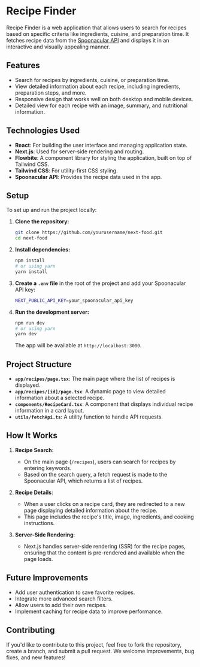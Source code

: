 # Recipe Finder

Recipe Finder is a web application that allows users to search for recipes based on specific criteria like ingredients, cuisine, and preparation time. It fetches recipe data from the [Spoonacular API](https://spoonacular.com/food-api) and displays it in an interactive and visually appealing manner.

## Features

- Search for recipes by ingredients, cuisine, or preparation time.
- View detailed information about each recipe, including ingredients, preparation steps, and more.
- Responsive design that works well on both desktop and mobile devices.
- Detailed view for each recipe with an image, summary, and nutritional information.

## Technologies Used

- **React**: For building the user interface and managing application state.
- **Next.js**: Used for server-side rendering and routing.
- **Flowbite**: A component library for styling the application, built on top of Tailwind CSS.
- **Tailwind CSS**: For utility-first CSS styling.
- **Spoonacular API**: Provides the recipe data used in the app.

## Setup

To set up and run the project locally:

1. **Clone the repository:**

   ```bash
   git clone https://github.com/yourusername/next-food.git
   cd next-food
   ```

2. **Install dependencies:**

   ```bash
   npm install
   # or using yarn
   yarn install
   ```

3. **Create a `.env` file** in the root of the project and add your Spoonacular API key:

   ```bash
   NEXT_PUBLIC_API_KEY=your_spoonacular_api_key
   ```

4. **Run the development server:**

   ```bash
   npm run dev
   # or using yarn
   yarn dev
   ```

   The app will be available at `http://localhost:3000`.

## Project Structure

- **`app/recipes/page.tsx`**: The main page where the list of recipes is displayed.
- **`app/recipes/[id]/page.tsx`**: A dynamic page to view detailed information about a selected recipe.
- **`components/RecipeCard.tsx`**: A component that displays individual recipe information in a card layout.
- **`utils/fetchApi.ts`**: A utility function to handle API requests.

## How It Works

1. **Recipe Search**:
   - On the main page (`/recipes`), users can search for recipes by entering keywords.
   - Based on the search query, a fetch request is made to the Spoonacular API, which returns a list of recipes.
2. **Recipe Details**:

   - When a user clicks on a recipe card, they are redirected to a new page displaying detailed information about the recipe.
   - This page includes the recipe's title, image, ingredients, and cooking instructions.

3. **Server-Side Rendering**:
   - Next.js handles server-side rendering (SSR) for the recipe pages, ensuring that the content is pre-rendered and available when the page loads.

## Future Improvements

- Add user authentication to save favorite recipes.
- Integrate more advanced search filters.
- Allow users to add their own recipes.
- Implement caching for recipe data to improve performance.

## Contributing

If you'd like to contribute to this project, feel free to fork the repository, create a branch, and submit a pull request. We welcome improvements, bug fixes, and new features!
